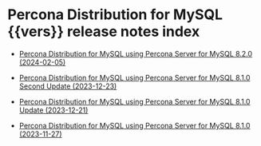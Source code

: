 # Percona Distribution for MySQL {{vers}} release notes index

* [Percona Distribution for MySQL using Percona Server for MySQL 8.2.0 (2024-02-05)](release-notes-ps-8.2.md)

* [Percona Distribution for MySQL using Percona Server for MySQL 8.1.0 Second Update (2023-12-23)](release-notes-ps-8.1.upd2.md)

* [Percona Distribution for MySQL using Percona Server for MySQL 8.1.0 Update (2023-12-21)](release-notes-ps-8.1.upd.md)

* [Percona Distribution for MySQL using Percona Server for MySQL 8.1.0 (2023-11-27)](release-notes-ps-8.1.md)

